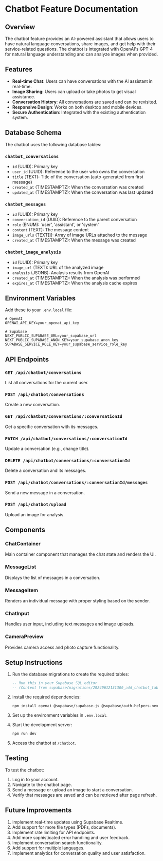 # Chatbot Feature Documentation

## Overview
The chatbot feature provides an AI-powered assistant that allows users to have natural language conversations, share images, and get help with their service-related questions. The chatbot is integrated with OpenAI's GPT-4 for natural language understanding and can analyze images when provided.

## Features

- **Real-time Chat**: Users can have conversations with the AI assistant in real-time.
- **Image Sharing**: Users can upload or take photos to get visual assistance.
- **Conversation History**: All conversations are saved and can be revisited.
- **Responsive Design**: Works on both desktop and mobile devices.
- **Secure Authentication**: Integrated with the existing authentication system.

## Database Schema

The chatbot uses the following database tables:

### `chatbot_conversations`
- `id` (UUID): Primary key
- `user_id` (UUID): Reference to the user who owns the conversation
- `title` (TEXT): Title of the conversation (auto-generated from first message)
- `created_at` (TIMESTAMPTZ): When the conversation was created
- `updated_at` (TIMESTAMPTZ): When the conversation was last updated

### `chatbot_messages`
- `id` (UUID): Primary key
- `conversation_id` (UUID): Reference to the parent conversation
- `role` (ENUM): 'user', 'assistant', or 'system'
- `content` (TEXT): The message content
- `image_urls` (TEXT[]): Array of image URLs attached to the message
- `created_at` (TIMESTAMPTZ): When the message was created

### `chatbot_image_analysis`
- `id` (UUID): Primary key
- `image_url` (TEXT): URL of the analyzed image
- `analysis` (JSONB): Analysis results from OpenAI
- `created_at` (TIMESTAMPTZ): When the analysis was performed
- `expires_at` (TIMESTAMPTZ): When the analysis cache expires

## Environment Variables

Add these to your `.env.local` file:

```
# OpenAI
OPENAI_API_KEY=your_openai_api_key

# Supabase
NEXT_PUBLIC_SUPABASE_URL=your_supabase_url
NEXT_PUBLIC_SUPABASE_ANON_KEY=your_supabase_anon_key
SUPABASE_SERVICE_ROLE_KEY=your_supabase_service_role_key
```

## API Endpoints

### `GET /api/chatbot/conversations`
List all conversations for the current user.

### `POST /api/chatbot/conversations`
Create a new conversation.

### `GET /api/chatbot/conversations/:conversationId`
Get a specific conversation with its messages.

### `PATCH /api/chatbot/conversations/:conversationId`
Update a conversation (e.g., change title).

### `DELETE /api/chatbot/conversations/:conversationId`
Delete a conversation and its messages.

### `POST /api/chatbot/conversations/:conversationId/messages`
Send a new message in a conversation.

### `POST /api/chatbot/upload`
Upload an image for analysis.

## Components

### ChatContainer
Main container component that manages the chat state and renders the UI.

### MessageList
Displays the list of messages in a conversation.

### MessageItem
Renders an individual message with proper styling based on the sender.

### ChatInput
Handles user input, including text messages and image uploads.

### CameraPreview
Provides camera access and photo capture functionality.

## Setup Instructions

1. Run the database migrations to create the required tables:
   ```sql
   -- Run this in your Supabase SQL editor
   -- (Content from supabase/migrations/20240612131300_add_chatbot_tables.sql)
   ```

2. Install the required dependencies:
   ```bash
   npm install openai @supabase/supabase-js @supabase/auth-helpers-nextjs @supabase/auth-helpers-react @supabase/supabase-js @types/uuid uuid
   ```

3. Set up the environment variables in `.env.local`.

4. Start the development server:
   ```bash
   npm run dev
   ```

5. Access the chatbot at `/chatbot`.

## Testing

To test the chatbot:

1. Log in to your account.
2. Navigate to the chatbot page.
3. Send a message or upload an image to start a conversation.
4. Verify that messages are saved and can be retrieved after page refresh.

## Future Improvements

1. Implement real-time updates using Supabase Realtime.
2. Add support for more file types (PDFs, documents).
3. Implement rate limiting for API endpoints.
4. Add more sophisticated error handling and user feedback.
5. Implement conversation search functionality.
6. Add support for multiple languages.
7. Implement analytics for conversation quality and user satisfaction.
